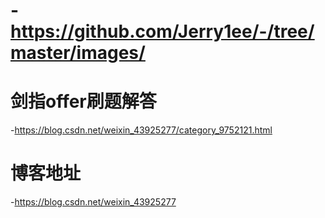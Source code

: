 # -https://github.com/Jerry1ee/-/tree/master/images/

# 剑指offer刷题解答

-https://blog.csdn.net/weixin_43925277/category_9752121.html

# 博客地址

-https://blog.csdn.net/weixin_43925277
